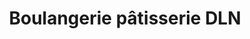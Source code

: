 ---
title: "Boulangerie pâtisserie DLN"
url: /nort-sur-erdre/boulangerie-patisserie-dln/
shop: boulangerie
---
